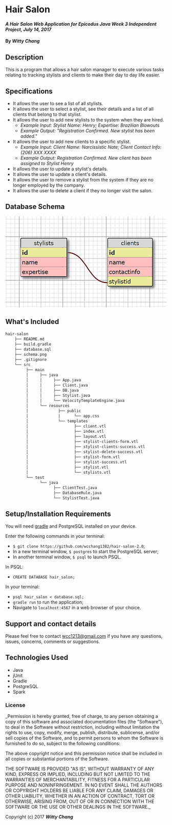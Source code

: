 # Hair Salon

#### _A Hair Salon Web Application for Epicodus Java Week 3 Independent Project, July 14, 2017_

#### By _**Witty Chang**_

## Description

This is a program that allows a hair salon manager to execute various tasks relating to tracking stylists and clients to make their day to day life easier.

## Specifications

* It allows the user to see a list of all stylists.
* It allows the user to select a stylist, see their details and a list of all clients that belong to that stylist.
* It allows the user to add new stylists to the system when they are hired.
  * _Example Input: Stylist Name: Henry; Expertise: Brazilian Blowouts_
  * _Example Output: "Registration Confirmed. New stylist has been added."_
* It allows the user to add new clients to a specific stylist.
  * _Example Input: Client Name: Narcissistic Nate; Client Contact Info: (206) XXX XXXX_
  * _Example Output: Registration Confirmed. New client has been assigned to Stylist Henry_
* It allows the user to update a stylist's details.
* It allows the user to update a client's details.
* It allows the user to remove a stylist from the system if they are no longer employed by the company.
* It allows the user to delete a client if they no longer visit the salon.

## Database Schema

![database diagram](schema.png)

  ## What's Included

```
hair-salon
    ├── README.md
    ├── build.gradle
    ├── database.sql
    ├── schema.png
    ├── .gitignore
    └── src
         ├── main
         │     ├── java
         │     │     ├── App.java
         │     │     ├── Client.java
         │     │     ├── DB.java
         │     │     ├── Stylist.java
         │     │     └── VelocityTemplateEngine.java
         │     └── resources
         │             ├── public
         |             |      └── app.css
         │             └── templates
         │                    ├── client.vtl
         │                    ├── index.vtl
         │                    ├── layout.vtl
         │                    ├── stylist-clients-form.vtl
         │                    ├── stylist-clients-success.vtl
         │                    ├── stylist-delete-success.vtl
         │                    ├── stylist-form.vtl
         │                    ├── stylist-success.vtl
         │                    ├── stylist.vtl
         │                    └── stylists.vtl
         └── test
               └── java
                     ├── ClientTest.java
                     ├── DatabaseRule.java
                     └── StylistTest.java
```

## Setup/Installation Requirements

You will need [gradle](https://gradle.org/gradle-download/) and PostgreSQL installed on your device.

Enter the following commands in your terminal:
* `$ git clone https://github.com/wcchang1382/hair-salon-2.0`;
* In a new terminal window, `$ postgres` to start the PostgreSQL server;
* In another terminal window, `$ psql` to launch PSQL.

In PSQL:
* `CREATE DATABASE hair_salon;`

In your terminal:
* `psql hair_salon < database.sql;`
* `gradle run` to run the application;
* Navigate to `localhost:4567` in a web browser of your choice.


## Support and contact details

Please feel free to contact wcc1213@gmail.com if you have any questions, issues, concerns, comments or suggestions.

## Technologies Used

* Java
* jUnit
* Gradle
* PostgreSQL
* Spark

### License

_Permission is hereby granted, free of charge, to any person obtaining a copy of this software and associated documentation files (the "Software"), to deal in the Software without restriction, including without limitation the rights to use, copy, modify, merge, publish, distribute, sublicense, and/or sell copies of the Software, and to permit persons to whom the Software is furnished to do so, subject to the following conditions:

The above copyright notice and this permission notice shall be included in all copies or substantial portions of the Software.

THE SOFTWARE IS PROVIDED "AS IS", WITHOUT WARRANTY OF ANY KIND, EXPRESS OR IMPLIED, INCLUDING BUT NOT LIMITED TO THE WARRANTIES OF MERCHANTABILITY, FITNESS FOR A PARTICULAR PURPOSE AND NONINFRINGEMENT. IN NO EVENT SHALL THE AUTHORS OR COPYRIGHT HOLDERS BE LIABLE FOR ANY CLAIM, DAMAGES OR OTHER LIABILITY, WHETHER IN AN ACTION OF CONTRACT, TORT OR OTHERWISE, ARISING FROM, OUT OF OR IN CONNECTION WITH THE SOFTWARE OR THE USE OR OTHER DEALINGS IN THE SOFTWARE._

Copyright (c) 2017 **_Witty Chang_**

